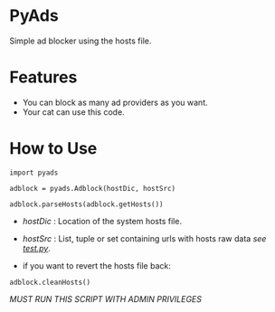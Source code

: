 # PyAds
Simple ad blocker using the hosts file.


# Features
- You can block as many ad providers as you want.
- Your cat can use this code.

# How to Use
```
import pyads

adblock = pyads.Adblock(hostDic, hostSrc)

adblock.parseHosts(adblock.getHosts())
```
- _hostDic_ : Location of the system hosts file.
- _hostSrc_ : List, tuple or set containing urls with hosts raw data _see [test.py](test.py)_.

- if you want to revert the hosts file back:
```
adblock.cleanHosts()
```


*MUST RUN THIS SCRIPT WITH ADMIN PRIVILEGES*

